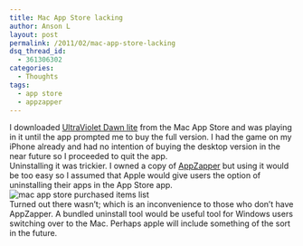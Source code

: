 ```yaml
---
title: Mac App Store lacking
author: Anson L
layout: post
permalink: /2011/02/mac-app-store-lacking
dsq_thread_id:
  - 361306302
categories:
  - Thoughts
tags:
  - app store
  - appzapper
---
```

I downloaded <a rel="nofollow" href="http://itunes.apple.com/us/app/ultraviolet-dawn-lite/id414687415?mt=12">UltraViolet Dawn lite</a> from the Mac App Store and was playing in it until the app prompted me to buy the full version. I had the game on my iPhone already and had no intention of buying the desktop version in the near future so I proceeded to quit the app.  
Uninstalling it was trickier. I owned a copy of <a rel="nofollow" href="http://www.appzapper.com/">AppZapper</a> but using it would be too easy so I assumed that Apple would give users the option of uninstalling their apps in the App Store app.  
<img src="https://i1.wp.com/apparentetch.com/wp-content/uploads/2011/02/mac-purchased-items-list.png?resize=500%2C70" alt="mac app store purchased items list" title="mac purchased items list" class="aligncenter size-full wp-image-468" data-recalc-dims="1" />  
Turned out there wasn&#8217;t; which is an inconvenience to those who don&#8217;t have AppZapper. A bundled uninstall tool would be useful tool for Windows users switching over to the Mac. Perhaps apple will include something of the sort in the future.